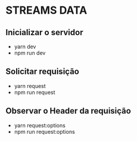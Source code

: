 # STREAMS DATA

## Inicializar o servidor
- yarn dev
- npm run dev

## Solicitar requisição
- yarn request
- npm run request

## Observar o Header da requisição
- yarn request:options
- npm run request:options